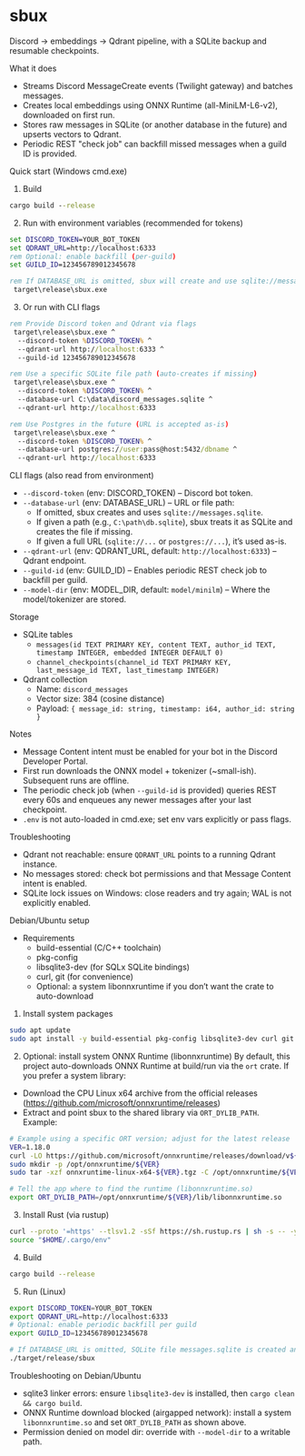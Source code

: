 # sbux

Discord → embeddings → Qdrant pipeline, with a SQLite backup and resumable checkpoints.

What it does
- Streams Discord MessageCreate events (Twilight gateway) and batches messages.
- Creates local embeddings using ONNX Runtime (all-MiniLM-L6-v2), downloaded on first run.
- Stores raw messages in SQLite (or another database in the future) and upserts vectors to Qdrant.
- Periodic REST "check job" can backfill missed messages when a guild ID is provided.

Quick start (Windows cmd.exe)
1) Build
```cmd
cargo build --release
```

2) Run with environment variables (recommended for tokens)
```cmd
set DISCORD_TOKEN=YOUR_BOT_TOKEN
set QDRANT_URL=http://localhost:6333
rem Optional: enable backfill (per-guild)
set GUILD_ID=123456789012345678

rem If DATABASE_URL is omitted, sbux will create and use sqlite://messages.sqlite automatically
 target\release\sbux.exe
```

3) Or run with CLI flags
```cmd
rem Provide Discord token and Qdrant via flags
 target\release\sbux.exe ^
  --discord-token %DISCORD_TOKEN% ^
  --qdrant-url http://localhost:6333 ^
  --guild-id 123456789012345678

rem Use a specific SQLite file path (auto-creates if missing)
 target\release\sbux.exe ^
  --discord-token %DISCORD_TOKEN% ^
  --database-url C:\data\discord_messages.sqlite ^
  --qdrant-url http://localhost:6333

rem Use Postgres in the future (URL is accepted as-is)
 target\release\sbux.exe ^
  --discord-token %DISCORD_TOKEN% ^
  --database-url postgres://user:pass@host:5432/dbname ^
  --qdrant-url http://localhost:6333
```

CLI flags (also read from environment)
- `--discord-token` (env: DISCORD_TOKEN) – Discord bot token.
- `--database-url` (env: DATABASE_URL) – URL or file path:
  - If omitted, sbux creates and uses `sqlite://messages.sqlite`.
  - If given a path (e.g., `C:\path\db.sqlite`), sbux treats it as SQLite and creates the file if missing.
  - If given a full URL (`sqlite://...` or `postgres://...`), it’s used as-is.
- `--qdrant-url` (env: QDRANT_URL, default: `http://localhost:6333`) – Qdrant endpoint.
- `--guild-id` (env: GUILD_ID) – Enables periodic REST check job to backfill per guild.
- `--model-dir` (env: MODEL_DIR, default: `model/minilm`) – Where the model/tokenizer are stored.

Storage
- SQLite tables
  - `messages(id TEXT PRIMARY KEY, content TEXT, author_id TEXT, timestamp INTEGER, embedded INTEGER DEFAULT 0)`
  - `channel_checkpoints(channel_id TEXT PRIMARY KEY, last_message_id TEXT, last_timestamp INTEGER)`
- Qdrant collection
  - Name: `discord_messages`
  - Vector size: 384 (cosine distance)
  - Payload: `{ message_id: string, timestamp: i64, author_id: string }`

Notes
- Message Content intent must be enabled for your bot in the Discord Developer Portal.
- First run downloads the ONNX model + tokenizer (~small-ish). Subsequent runs are offline.
- The periodic check job (when `--guild-id` is provided) queries REST every 60s and enqueues any newer messages after your last checkpoint.
- `.env` is not auto-loaded in cmd.exe; set env vars explicitly or pass flags.

Troubleshooting
- Qdrant not reachable: ensure `QDRANT_URL` points to a running Qdrant instance.
- No messages stored: check bot permissions and that Message Content intent is enabled.
- SQLite lock issues on Windows: close readers and try again; WAL is not explicitly enabled.

Debian/Ubuntu setup
- Requirements
  - build-essential (C/C++ toolchain)
  - pkg-config
  - libsqlite3-dev (for SQLx SQLite bindings)
  - curl, git (for convenience)
  - Optional: a system libonnxruntime if you don’t want the crate to auto-download

1) Install system packages
```bash
sudo apt update
sudo apt install -y build-essential pkg-config libsqlite3-dev curl git
```

2) Optional: install system ONNX Runtime (libonnxruntime)
By default, this project auto-downloads ONNX Runtime at build/run via the `ort` crate. If you prefer a system library:
- Download the CPU Linux x64 archive from the official releases (https://github.com/microsoft/onnxruntime/releases)
- Extract and point sbux to the shared library via `ORT_DYLIB_PATH`.
Example:
```bash
# Example using a specific ORT version; adjust for the latest release
VER=1.18.0
curl -LO https://github.com/microsoft/onnxruntime/releases/download/v${VER}/onnxruntime-linux-x64-${VER}.tgz
sudo mkdir -p /opt/onnxruntime/${VER}
sudo tar -xzf onnxruntime-linux-x64-${VER}.tgz -C /opt/onnxruntime/${VER} --strip-components=1

# Tell the app where to find the runtime (libonnxruntime.so)
export ORT_DYLIB_PATH=/opt/onnxruntime/${VER}/lib/libonnxruntime.so
```

3) Install Rust (via rustup)
```bash
curl --proto '=https' --tlsv1.2 -sSf https://sh.rustup.rs | sh -s -- -y
source "$HOME/.cargo/env"
```

4) Build
```bash
cargo build --release
```

5) Run (Linux)
```bash
export DISCORD_TOKEN=YOUR_BOT_TOKEN
export QDRANT_URL=http://localhost:6333
# Optional: enable periodic backfill per guild
export GUILD_ID=123456789012345678

# If DATABASE_URL is omitted, SQLite file messages.sqlite is created and used automatically
./target/release/sbux
```

Troubleshooting on Debian/Ubuntu
- sqlite3 linker errors: ensure `libsqlite3-dev` is installed, then `cargo clean && cargo build`.
- ONNX Runtime download blocked (airgapped network): install a system `libonnxruntime.so` and set `ORT_DYLIB_PATH` as shown above.
- Permission denied on model dir: override with `--model-dir` to a writable path.
